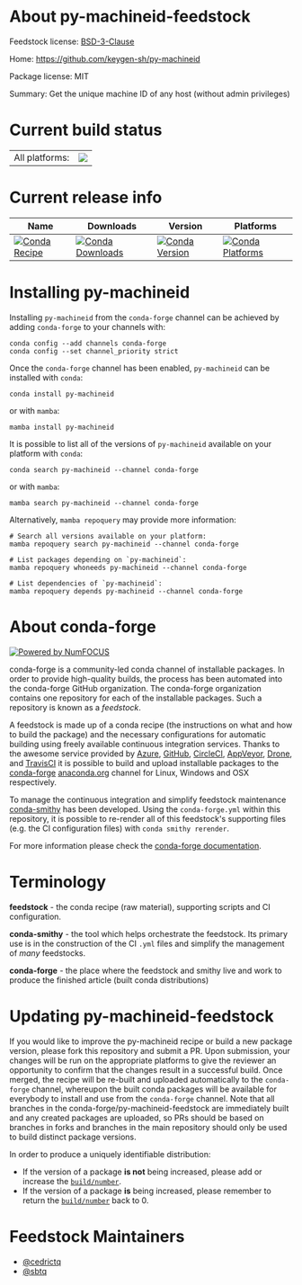 About py-machineid-feedstock
============================

Feedstock license: [BSD-3-Clause](https://github.com/conda-forge/py-machineid-feedstock/blob/main/LICENSE.txt)

Home: https://github.com/keygen-sh/py-machineid

Package license: MIT

Summary: Get the unique machine ID of any host (without admin privileges)

Current build status
====================


<table><tr><td>All platforms:</td>
    <td>
      <a href="https://dev.azure.com/conda-forge/feedstock-builds/_build/latest?definitionId=24170&branchName=main">
        <img src="https://dev.azure.com/conda-forge/feedstock-builds/_apis/build/status/py-machineid-feedstock?branchName=main">
      </a>
    </td>
  </tr>
</table>

Current release info
====================

| Name | Downloads | Version | Platforms |
| --- | --- | --- | --- |
| [![Conda Recipe](https://img.shields.io/badge/recipe-py--machineid-green.svg)](https://anaconda.org/conda-forge/py-machineid) | [![Conda Downloads](https://img.shields.io/conda/dn/conda-forge/py-machineid.svg)](https://anaconda.org/conda-forge/py-machineid) | [![Conda Version](https://img.shields.io/conda/vn/conda-forge/py-machineid.svg)](https://anaconda.org/conda-forge/py-machineid) | [![Conda Platforms](https://img.shields.io/conda/pn/conda-forge/py-machineid.svg)](https://anaconda.org/conda-forge/py-machineid) |

Installing py-machineid
=======================

Installing `py-machineid` from the `conda-forge` channel can be achieved by adding `conda-forge` to your channels with:

```
conda config --add channels conda-forge
conda config --set channel_priority strict
```

Once the `conda-forge` channel has been enabled, `py-machineid` can be installed with `conda`:

```
conda install py-machineid
```

or with `mamba`:

```
mamba install py-machineid
```

It is possible to list all of the versions of `py-machineid` available on your platform with `conda`:

```
conda search py-machineid --channel conda-forge
```

or with `mamba`:

```
mamba search py-machineid --channel conda-forge
```

Alternatively, `mamba repoquery` may provide more information:

```
# Search all versions available on your platform:
mamba repoquery search py-machineid --channel conda-forge

# List packages depending on `py-machineid`:
mamba repoquery whoneeds py-machineid --channel conda-forge

# List dependencies of `py-machineid`:
mamba repoquery depends py-machineid --channel conda-forge
```


About conda-forge
=================

[![Powered by
NumFOCUS](https://img.shields.io/badge/powered%20by-NumFOCUS-orange.svg?style=flat&colorA=E1523D&colorB=007D8A)](https://numfocus.org)

conda-forge is a community-led conda channel of installable packages.
In order to provide high-quality builds, the process has been automated into the
conda-forge GitHub organization. The conda-forge organization contains one repository
for each of the installable packages. Such a repository is known as a *feedstock*.

A feedstock is made up of a conda recipe (the instructions on what and how to build
the package) and the necessary configurations for automatic building using freely
available continuous integration services. Thanks to the awesome service provided by
[Azure](https://azure.microsoft.com/en-us/services/devops/), [GitHub](https://github.com/),
[CircleCI](https://circleci.com/), [AppVeyor](https://www.appveyor.com/),
[Drone](https://cloud.drone.io/welcome), and [TravisCI](https://travis-ci.com/)
it is possible to build and upload installable packages to the
[conda-forge](https://anaconda.org/conda-forge) [anaconda.org](https://anaconda.org/)
channel for Linux, Windows and OSX respectively.

To manage the continuous integration and simplify feedstock maintenance
[conda-smithy](https://github.com/conda-forge/conda-smithy) has been developed.
Using the ``conda-forge.yml`` within this repository, it is possible to re-render all of
this feedstock's supporting files (e.g. the CI configuration files) with ``conda smithy rerender``.

For more information please check the [conda-forge documentation](https://conda-forge.org/docs/).

Terminology
===========

**feedstock** - the conda recipe (raw material), supporting scripts and CI configuration.

**conda-smithy** - the tool which helps orchestrate the feedstock.
                   Its primary use is in the construction of the CI ``.yml`` files
                   and simplify the management of *many* feedstocks.

**conda-forge** - the place where the feedstock and smithy live and work to
                  produce the finished article (built conda distributions)


Updating py-machineid-feedstock
===============================

If you would like to improve the py-machineid recipe or build a new
package version, please fork this repository and submit a PR. Upon submission,
your changes will be run on the appropriate platforms to give the reviewer an
opportunity to confirm that the changes result in a successful build. Once
merged, the recipe will be re-built and uploaded automatically to the
`conda-forge` channel, whereupon the built conda packages will be available for
everybody to install and use from the `conda-forge` channel.
Note that all branches in the conda-forge/py-machineid-feedstock are
immediately built and any created packages are uploaded, so PRs should be based
on branches in forks and branches in the main repository should only be used to
build distinct package versions.

In order to produce a uniquely identifiable distribution:
 * If the version of a package **is not** being increased, please add or increase
   the [``build/number``](https://docs.conda.io/projects/conda-build/en/latest/resources/define-metadata.html#build-number-and-string).
 * If the version of a package **is** being increased, please remember to return
   the [``build/number``](https://docs.conda.io/projects/conda-build/en/latest/resources/define-metadata.html#build-number-and-string)
   back to 0.

Feedstock Maintainers
=====================

* [@cedrictq](https://github.com/cedrictq/)
* [@sbtq](https://github.com/sbtq/)


